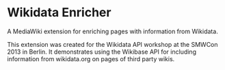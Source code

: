 Wikidata Enricher
=================

A MediaWiki extension for enriching pages with information from Wikidata.

This extension was created for the Wikidata API workshop at the SMWCon 2013
in Berlin. It demonstrates using the Wikibase API for including information
from wikidata.org on pages of third party wikis.
